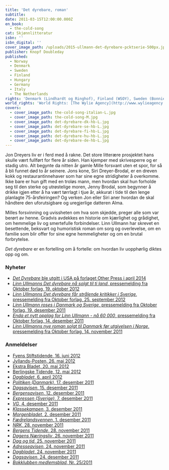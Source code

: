 ```yaml
---
title: 'Det dyrebare, roman'
subtitle:
date: 2011-03-15T12:00:00.000Z
en_book:
  - the-cold-song
cat: Skjønnlitteratur
isbn: ''
isbn_digital: ''
cover_image_path: /uploads/2015-ullmann-det-dyrebare-pcktserie-500px.jpg
publisher: Knopf Doubleday
published:
  - Norway
  - Denmark
  - Sweden
  - Finland
  - Hungary
  - Germany
  - Italy
  - The Netherlands
rights: 'Denmark (Lindhardt og Ringhof), Finland (WSOY), Sweden (Bonniers), France (Actes Sud), Spain (Galaxia Gutenberg), Netherlands (De Bezige Bij Antwerpen), Hungary (Scolar Kiadó), Germany (Luchterhand), Italy (Guanda), Estonia (Eesti Raamat), USA (Other Press), Lithuania (Gimtasis Zodis), Romania (Editura All)'
world_rights: 'World Rights: [The Wylie Agency](http://www.wylieagency.com/)'
covers:
  - cover_image_path: the-cold-song-italian-L.jpg
  - cover_image_path: the-cold-song-M.jpg
  - cover_image_path: det-dyrebare-dk-hb-L.jpg
  - cover_image_path: det-dyrebare-se-hb-L.jpg
  - cover_image_path: det-dyrebare-fi-hb-L.jpg
  - cover_image_path: det-dyrebare-hu-hb-L.jpg
  - cover_image_path: det-dyrebare-de-hb-L.jpg
---
```


Jon Dreyers liv er i ferd med å rakne. Det store litterære prosjektet hans skulle vært fullført for flere år siden. Han kjemper med skrivesperre og er stadig utro. Alt begynte da nitten år gamle Mille forsvant uten et spor, for så å bli funnet død to år seinere. Jons kone, Siri Dreyer-Brodal, er en dreven kokk og restaurant­innehaver som har sine egne stridigheter å overkomme. Ikke bare er hun gift med en troløs mann, men hvordan skal hun forholde seg til den sterke og utrøstelige moren, Jenny Brodal, som begynner å drikke igjen etter å ha vært tørrlagt i tjue år, akkurat i tide til den lenge planlagte 75-årsfeiringen? Og verken Jon eller Siri aner hvordan de skal håndtere den uforutsigbare og uregjerlige datteren Alma.

Milles forsvinning og uvissheten om hva som skjedde, preger alle som var berørt av henne. Gradvis avdekkes en historie om kjærlighet og grådighet, om hemmelige liv og smertefulle forbindelser. Linn Ullmann har skrevet en besettende, beksvart og humoristisk roman om sorg og overlevelse, om en familie som blir offer for sine egne hemmeligheter og om en brutal forbrytelse.

*Det dyrebare* er en fortelling om å fortelle: om hvordan liv uopphørlig diktes opp og om.

### Nyheter

* [*Det Dyrebare* ble utgitt i USA på forlaget Other Press i april 2014](http://www.oktober.no/Forsidenyheter/Glitrende-omtale-av-Linn-Ullmanns-Det-dyrebare-i-The-New-York-Times)
* [*Linn Ullmanns Det dyrebare nå solgt til ti land*, pressemelding fra Oktober forlag, 19. oktober 2012](http://oktober.no/Forsidenyheter/Linn-Ullmanns-Det-dyrebare-naa-ti-land)
* [*Linn Ullmanns Det dyrebare får strålende kritikker i Sverige*, pressemelding fra Oktober forlag, 25. september 2012](http://oktober.no/Nyheter/Linn-Ullmanns-Det-dyrebare-straalende-kritikker-i-Sverige)
* [*Linn Ullmann roses i Danmark og Sverige*, pressemelding fra Oktober forlag, 19. desember 2011](http://oktober.no/nor/forsidenyheter/linn_ullmann_roses_i_danmark_og_sverige)
* [*Enda et nytt opplag for Linn Ullmann - nå 60 000*, pressemelding fra Oktober forlag, 14. desember 2011](http://oktober.no/nor/forsidenyheter/enda_et_nytt_opplag_for_linn_ullmann_naa_60_000)
* [*Linn Ullmanns nye roman solgt til Danmark før utgivelsen i Norge*, pressemelding fra Oktober forlag, 14. november 2011](http://www.oktober.no/nor/forsidenyheter/linn_ullmanns_nye_roman_solgt_til_danmark_foer_utgivelsen_i_norge)


### Anmeldelser

* [Fyens Stiftstidende, 16. juni 2012](/assets/files/Fyens-Stiftstidende-16-06-2012.pdf)
* [Jyllands-Posten, 26. mai 2012](/assets/files/Jyllands-Posten-26-05-2012.pdf)
* [Ekstra Bladet, 20. mai 2012](/assets/files/Ekstra-Bladet-20-05-2012.pdf)
* [Berlingske Tidende, 12. mai 2012](/assets/files/Berlingske-Tidende-12-05-2012.pdf)
* [*Dagbladet*, 6. april 2012](http://www.dagbladet.no/2012/04/06/kultur/litteratur/bok/linn_ullmann/camilla_lckberg/20980206/)
* [*Politiken (Danmark)*, 17. desember 2011](/assets/files/Politiken-DK-17-12-2011.pdf)
* [*Dagsavisen*, 15. desember 2011](/assets/files/Dagsavisen-15-12-2011.pdf)
* [*Bergensavisen*, 12. desember 2011](/assets/files/Bergensavisen-12-12-2011.pdf)
* [*Expressen (Sverige)*, 7. desember 2011](http://kvp.expressen.se/1.2644394)
* [*VG*, 4. desember 2011](/assets/files/VG-04-12-2011.pdf)
* [*Klassekampen*, 3. desember 2011](/assets/files/Klassekampen-03-12-2011.pdf)
* [*Morgenbladet*, 2. desember 2011](/assets/files/Morgenbladet-02-12-2011.pdf)
* [*Fædrelandsvennen*, 1. desember 2011](Faedrelandsvennen-01-12-2011.pdf)
* [*NRK*, 28. november 2011](http://www.nrk.no/nyheter/kultur/litteratur/1.7894063)
* [*Bergens Tidende*, 28. november 2011](/assets/files/BT-28-11-2011.pdf)
* [*Dagens Næringsliv*, 26. november 2011](/assets/files/Dagens-Naeringsliv-26-11-2011.pdf)
* [*Dag og tid*, 25. november 2011](/assets/files/Dag-og-tid-25-11-2011.pdf)
* [*Adresseavisen*, 24. november 2011](/assets/files/Adresseavisen-24-11-2011.pdf)
* [*Dagbladet*, 24. november 2011](/assets/files/Dagbladet-24-11-2011.pdf)
* [*Dagsavisen*, 24. desember 2011](/assets/files/Dagsavisen-24-11-2011.pdf)
* [*Bokklubben medlemsblad*, Nr. 25/2011](/assets/files/Bokklubben-presentasjon-2011.pdf)
